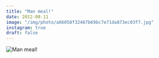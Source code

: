 ```yaml
---
title: "Man meal!"
date: 2012-08-11
image: "/img/photo/a66058f32467b69bc7e71da873ec03f7.jpg"
instagram: true
draft: false
---
```


![Man meal!](/img/photo/a66058f32467b69bc7e71da873ec03f7.jpg)
